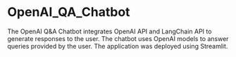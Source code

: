 # OpenAI_QA_Chatbot
The OpenAI Q&A Chatbot integrates OpenAI API and LangChain API to generate responses to the user. The chatbot uses OpenAI models to answer queries provided by the user. The application was deployed using Streamlit.

